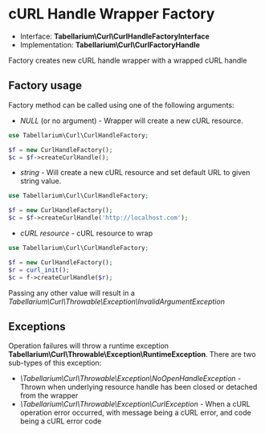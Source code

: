 cURL Handle Wrapper Factory
===========================

- Interface: **Tabellarium\Curl\CurlHandleFactoryInterface**
- Implementation: **Tabellarium\Curl\CurlFactoryHandle**

Factory creates new cURL handle wrapper with a wrapped cURL handle

Factory usage
-------------
Factory method can be called using one of the following arguments:
- *NULL*  (or no argument) - Wrapper will create a new cURL resource.
```php
use Tabellarium\Curl\CurlHandleFactory;

$f = new CurlHandleFactory();
$c = $f->createCurlHandle();
```

- *string* - Will create a new cURL resource and set default URL to given string value.
```php
use Tabellarium\Curl\CurlHandleFactory;

$f = new CurlHandleFactory();
$c = $f->createCurlHandle('http://localhost.com');
```

- *cURL resource* - cURL resource to wrap
```php
use Tabellarium\Curl\CurlHandleFactory;

$f = new CurlHandleFactory();
$r = curl_init();
$c = f->createCurlHandle($r);
```

Passing any other value will result in a *Tabellarium\Curl\Throwable\Exception\InvalidArgumentException*


Exceptions
----------
Operation failures will throw a runtime exception **Tabellarium\Curl\Throwable\Exception\RuntimeException**. There are
two sub-types of this exception:

- *\Tabellarium\Curl\Throwable\Exception\NoOpenHandleException* - Thrown when underlying resource handle has been closed
or detached from the wrapper
- *\Tabellarium\Curl\Throwable\Exception\CurlException* - When a cURL operation error occurred, with message being a
cURL error, and code being a cURL error code

